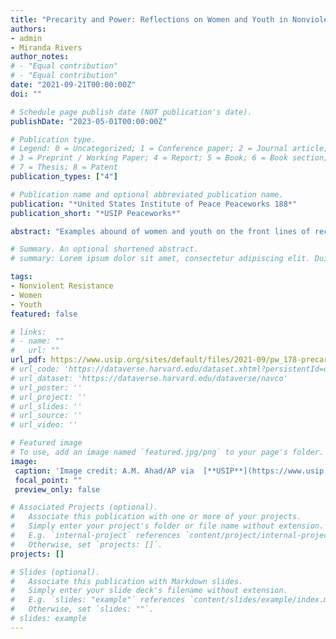```yaml
---
title: "Precarity and Power: Reflections on Women and Youth in Nonviolent Action"
authors:
- admin
- Miranda Rivers
author_notes:
# - "Equal contribution"
# - "Equal contribution"
date: "2021-09-21T00:00:00Z"
doi: ""

# Schedule page publish date (NOT publication's date).
publishDate: "2023-05-01T00:00:00Z"

# Publication type.
# Legend: 0 = Uncategorized; 1 = Conference paper; 2 = Journal article;
# 3 = Preprint / Working Paper; 4 = Report; 5 = Book; 6 = Book section;
# 7 = Thesis; 8 = Patent
publication_types: ["4"]

# Publication name and optional abbreviated publication name.
publication: "*United States Institute of Peace Peaceworks 188*"
publication_short: "*USIP Peaceworks*"

abstract: "Examples abound of women and youth on the front lines of recent nonviolent action campaigns—from Alaa Salah leading demonstrators in Sudan in 2019 to the thousands of young people marching against the coup in Myanmar in early 2021. Yet significant social, cultural, and economic barriers can prevent both women and youth from participating in nonviolent action. This report, based in part on firsthand reports from activists in seven diverse countries, sheds light on these barriers and makes concrete recommendations for maximizing the impact of women and youth in nonviolent action."

# Summary. An optional shortened abstract.
# summary: Lorem ipsum dolor sit amet, consectetur adipiscing elit. Duis posuere tellus ac convallis placerat. Proin tincidunt magna sed ex sollicitudin condimentum.

tags:
- Nonviolent Resistance
- Women
- Youth
featured: false

# links:
# - name: ""
#   url: ""
url_pdf: https://www.usip.org/sites/default/files/2021-09/pw_178-precarity_and_power_reflections_on_women_and_youth_in_nonviolent_action.pdf
# url_code: 'https://dataverse.harvard.edu/dataset.xhtml?persistentId=doi:10.7910/DVN/ZKDLMZ'
# url_dataset: 'https://dataverse.harvard.edu/dataverse/navco'
# url_poster: ''
# url_project: ''
# url_slides: ''
# url_source: ''
# url_video: ''

# Featured image
# To use, add an image named `featured.jpg/png` to your page's folder. 
image:
 caption: 'Image credit: A.M. Ahad/AP via  [**USIP**](https://www.usip.org/publications/2021/09/precarity-and-power-reflections-women-and-youth-nonviolent-action)'
 focal_point: ""
 preview_only: false

# Associated Projects (optional).
#   Associate this publication with one or more of your projects.
#   Simply enter your project's folder or file name without extension.
#   E.g. `internal-project` references `content/project/internal-project/index.md`.
#   Otherwise, set `projects: []`.
projects: []

# Slides (optional).
#   Associate this publication with Markdown slides.
#   Simply enter your slide deck's filename without extension.
#   E.g. `slides: "example"` references `content/slides/example/index.md`.
#   Otherwise, set `slides: ""`.
# slides: example
---
```


